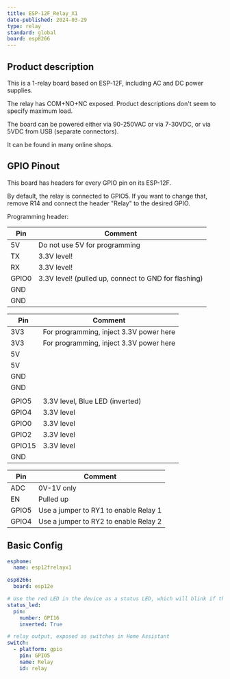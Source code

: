 ```yaml
---
title: ESP-12F_Relay_X1
date-published: 2024-03-29
type: relay
standard: global
board: esp8266
---
```


## Product description

This is a 1-relay board based on ESP-12F, including AC and DC power supplies.

The relay has COM+NO+NC exposed. Product descriptions don't seem to specify maximum load.

The board can be powered either via 90-250VAC or via 7-30VDC, or via 5VDC from USB (separate connectors).

It can be found in many online shops.

## GPIO Pinout

This board has headers for every GPIO pin on its ESP-12F.

By default, the relay is connected to GPIO5. If you want to change that, remove R14 and connect the header "Relay" to the desired GPIO.

Programming header:

| Pin   | Comment                                                 |
| ----- | ------------------------------------------------------- |
| 5V    | Do not use 5V for programming                           |
| TX    | 3.3V level!                                             |
| RX    | 3.3V level!                                             |
| GPIO0 | 3.3V level! (pulled up, connect to GND for flashing)    |
| GND   |                                                         |
| GND   |                                                         |

| Pin    | Comment                                 |
| ------ | --------------------------------------- |
| 3V3    | For programming, inject 3.3V power here |
| 3V3    | For programming, inject 3.3V power here |
| 5V     |                                         |
| 5V     |                                         |
| GND    |                                         |
| GND    |                                         |
|        |                                         |
| GPIO5  | 3.3V level, Blue LED (inverted)         |
| GPIO4  | 3.3V level                              |
| GPIO0  | 3.3V level                              |
| GPIO2  | 3.3V level                              |
| GPIO15 | 3.3V level                              |
| GND    |                                         |

| Pin    | Comment                               |
| ------ | ------------------------------------- |
| ADC    | 0V-1V only                            |
| EN     | Pulled up                             |
| GPIO5  | Use a jumper to RY1 to enable Relay 1 |
| GPIO4  | Use a jumper to RY2 to enable Relay 2 |

## Basic Config

```yaml
esphome:
  name: esp12frelayx1

esp8266:
  board: esp12e

# Use the red LED in the device as a status LED, which will blink if there are warnings (slow) or errors (fast)
status_led:
  pin:
    number: GPI16
    inverted: True

# relay output, exposed as switches in Home Assistant
switch:
  - platform: gpio
    pin: GPIO5
    name: Relay
    id: relay
```
